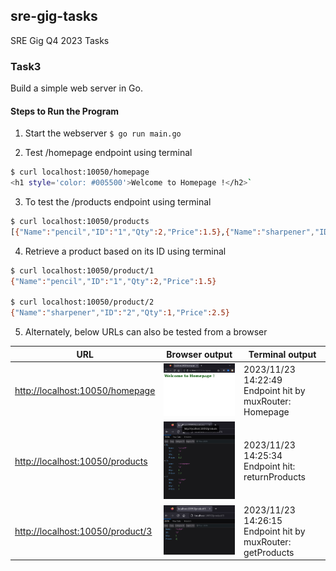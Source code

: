 ## sre-gig-tasks
SRE Gig Q4 2023 Tasks

### Task3
Build a simple web server in Go. 

#### Steps to Run the Program
1. Start the webserver
`$ go run main.go`

2. Test /homepage endpoint using terminal
```bash
$ curl localhost:10050/homepage
<h1 style='color: #005500'>Welcome to Homepage !</h2>`
```

3. To test the /products endpoint using terminal 
```bash
$ curl localhost:10050/products
[{"Name":"pencil","ID":"1","Qty":2,"Price":1.5},{"Name":"sharpener","ID":"2","Qty":1,"Price":2.5},{"Name":"ruler","ID":"3","Qty":5,"Price":2}]`
```

4. Retrieve a product based on its ID using terminal
```bash
$ curl localhost:10050/product/1
{"Name":"pencil","ID":"1","Qty":2,"Price":1.5}

$ curl localhost:10050/product/2
{"Name":"sharpener","ID":"2","Qty":1,"Price":2.5}
```

5. Alternately, below URLs can also be tested from a browser

|URL|Browser output|Terminal output|
|---|--------------|---------------|
|<http://localhost:10050/homepage>|![homepage.png](./homepage.png)|2023/11/23 14:22:49 Endpoint hit by muxRouter: Homepage|
|<http://localhost:10050/products>|![products.png](products.png)|2023/11/23 14:25:34 Endpoint hit: returnProducts|
|<http://localhost:10050/product/3>|![product3.png](product3.png)|2023/11/23 14:26:15 Endpoint hit by muxRouter: getProducts